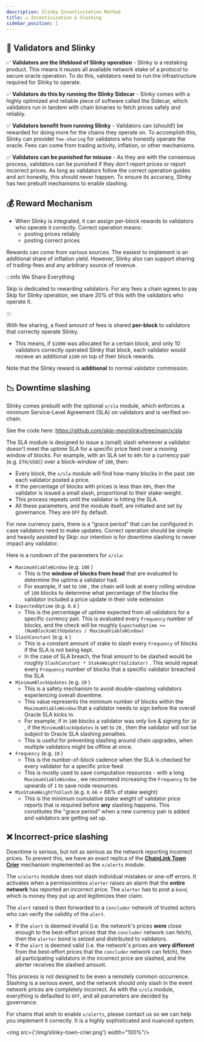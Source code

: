 ```yaml
---
description: Slinky Incentivization Method
title: ⚖️ Incentivization & Slashing
sidebar_position: 1
---
```


## 🤝 Validators and Slinky

✅ **Validators are the lifeblood of Slinky operation** - Slinky is a restaking product. This means it reuses all available network stake of a protocol to secure oracle operation. To do this, validators need to run the infrastructure required for Slinky to operate.

✅ **Validators do this by running the Slinky Sidecar** - Slinky comes with a highly optimized and reliable piece of software called the Sidecar, which validators run in tandem with chain binaries to fetch prices safely and reliably.

✅ **Validators benefit from running Slinky** - Validators can (should!) be rewarded for doing more for the chains they operate on. To accomplish this, Slinky can providet `fee-sharing` for validators who honestly operate the oracle. Fees can come from trading activity, inflation, or other mechanisms.

✅ **Validators can be punished for misuse** - As they are with the consensus process, validators can be punished if they don't report prices or report incorrect prices. As long as validators follow the correct operation guides and act honestly, this should never happen. To ensure its accuracy, Slinky has two prebuilt mechanisms to enable slashing.

## 💰 Reward Mechanism

- When Slinky is integrated, it can assign per-block rewards to validators who operate it correctly. Correct operation means:
  - posting prices reliably
  - posting correct prices

Rewards can come from various sources. The easiest to implement is an additional share of inflation yield. However, Slinky also can support sharing of trading-fees and any arbitrary source of revenue.

:::info We Share Everything

Skip is dedicated to rewarding validators. For any fees a chain agrees to pay Skip for Slinky operation, we share 20% of this with the validators who operate it.

:::

With fee sharing, a fixed amount of fees is shared <b>per-block</b> to validators that correctly operate Slinky.

- This means, if `$1000` was allocated for a certain block, and only 10 validators correctly operated Slinky that block, each validator would recieve an additional `$100` on top of their block rewards.

Note that the Slinky reward is <b>additional</b> to normal validator commission.

## 📉 Downtime slashing

Slinky comes prebuilt with the optional `x/sla` module, which enforces a minimum Service-Level Agreement (SLA) on validators and is verified on-chain.

See the code here: https://github.com/skip-mev/slinky/tree/main/x/sla

The SLA module is designed to issue a (small) slash whenever a validator doesn't meet the uptime SLA for a specific price feed over a moving window of blocks. For example, with an SLA set to `80%` for a currency pair (e.g. `ETH/USDC`) over a block-window of `100`, then:

- Every block, the `x/sla` module will find how many blocks in the past `100` each validator posted a price.
- If the percentage of blocks with prices is less than `80%`, then the validator is issued a small slash, proportional to their stake-weight.
- This process repeats until the validator is hitting the SLA.
- All these parameters, and the module itself, are initiated and set by governance. They are `OFF` by default.

For new currency pairs, there is a "grace period" that can be configured in case validators need to make updates. Correct operation should be simple and heavily assisted by Skip: our intention is for downtime slashing to never impact any validator.

Here is a rundown of the parameters for `x/sla`:

- `MaximumViableWindow` (e.g. `100` )
  - This is the **window of blocks from head** that are evaluated to determine the uptime a validator had.
  - For example, if set to `100` , the chain will look at every rolling window of `100` blocks to determine what percentage of the blocks the validator included a price update in their vote extension
- `ExpectedUptime` (e.g. `0.8` )
  - This is the percentage of uptime expected from all validators for a specific currency pair. This is evaluated every `Frequency` number of blocks, and the check will be roughly `ExpectedUptime >= (NumBlocksWithUpdates / MaximumViableWindow)`
- `SlashConstant` (e.g. `6` )
  - This is a constant amount of stake to slash every `Frequency` of blocks if the SLA is not being kept.
  - In the case of SLA breach, the final amount to be slashed would be roughly `SlashConstant * StakeWeight(Validator)` . This would repeat every `Frequency` number of blocks that a specific validator breached the SLA
- `MinimumBlockUpdates` (e.g. `20` )
  - This is a safety mechanism to avoid double-slashing validators experiencing overall downtime.
  - This value represents the minimum number of blocks within the `MaximumViableWindow` that a validator needs to sign before the overall Oracle SLA kicks in.
  - For example, if in `100` blocks a validator was only live & signing for `10` , if the `MinimumBlockUpdates` is set to `20` , then the validator will not be subject to Oracle SLA slashing penalties.
  - This is useful for preventing slashing around chain upgrades, when multiple validators might be offline at once.
- `Frequency` (e.g. `10` )
  - This is the number-of-block cadence when the SLA is checked for every validator for a specific price feed.
  - This is mostly used to save computation resources - with a long `MaximumViableWindow` , we recommend increasing the `Frequency` to be upwards of `1` to save node resources.
- `MinStakeWeightToSlash` (e.g. `0.66` = 66% of stake weight)
  - This is the minimum cumulative stake weight of validator price reports that is required before **any** slashing happens. This constitutes the "grace period" when a new currency pair is added and validators are getting set up.

## ❌ Incorrect-price slashing

Downtime is serious, but not as serious as the network reporting incorrect prices. To prevent this, we have an exact replica of the <b>[ChainLink Town Crier](https://blog.chain.link/town-crier-and-chainlink/)</b> mechanism implemented as the `x/alerts` module.

The `x/alerts` module does not slash individual mistakes or one-off errors. It activates when a permissionless `alerter` raises an alarm that the **entire network** has reported an incorrect price. The `alerter` has to post a `bond`, which is money they put up and legitimizes their claim.

The `alert` raised is then forwarded to a `Concluder` network of trusted actors who can verify the validity of the `alert`.

- If the `alert` is deemed invalid (i.e. the network's prices **were** close enough to the best-effort prices that the `concluder` network can fetch), then the `alerter` bond is seized and distributed to validators.
- If the `alert` is deemed valid (i.e. the network's prices are **very different** from the best-effort prices that the `concluder` network can fetch), then all participating validators in the incorrect price are slashed, and the alerter receives the slashed amount.

This process is not designed to be even a remotely common occurrence. Slashing is a serious event, and the network should only slash in the event network prices are completely incorrect. As with the `x/sla` module, everything is defaulted to `OFF`, and all parameters are decided by governance.

For chains that wish to enable `x/alerts`, please contact us so we can help you implement it correctly. It is a highly sophisticated and nuanced system.

<img src={'/img/slinky-town-crier.png'} width="100%"/>
